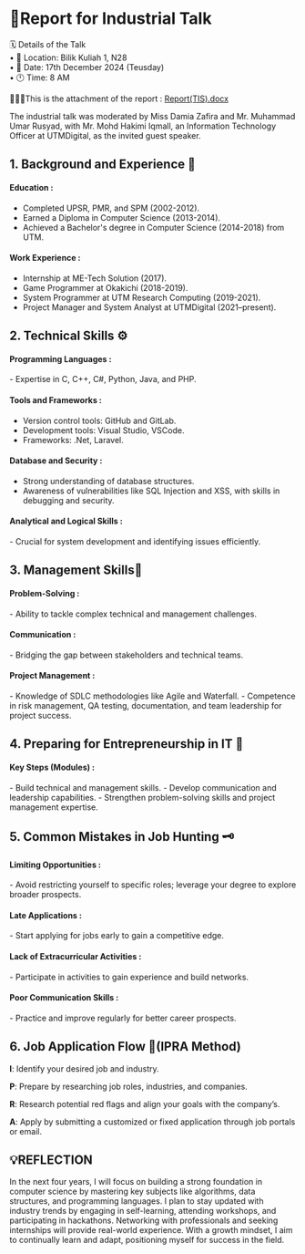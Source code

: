 # 📃Report for Industrial Talk

🗓️ Details of the Talk<br>
• 📍 Location: Bilik Kuliah 1, N28 <br>
• 📅 Date: 17th December 2024 (Teusday)<br>
• 🕛 Time: 8 AM<br>

💁🏻‍♀️This is the attachment of the report : [Report(TIS).docx](https://github.com/user-attachments/files/18347626/Report.TIS.docx)

The industrial talk was moderated by Miss Damia Zafira and Mr. Muhammad Umar Rusyad, with Mr. Mohd Hakimi Iqmall, an Information Technology Officer at UTMDigital, as the invited guest speaker.<br>

<h2> 1. Background and Experience 🧩 </h2>
<h4>Education :</h4>

- Completed UPSR, PMR, and SPM (2002-2012).
- Earned a Diploma in Computer Science (2013-2014).
- Achieved a Bachelor's degree in Computer Science (2014-2018) from UTM.

<h4>Work Experience :</h4>

- Internship at ME-Tech Solution (2017).
- Game Programmer at Okakichi (2018-2019).
- System Programmer at UTM Research Computing (2019-2021).
- Project Manager and System Analyst at UTMDigital (2021–present).

<h2>2. Technical Skills ⚙️</h2>
<h4>Programming Languages :</h4>
- Expertise in C, C++, C#, Python, Java, and PHP.

<h4>Tools and Frameworks :</h4>

- Version control tools: GitHub and GitLab.
- Development tools: Visual Studio, VSCode.
- Frameworks: .Net, Laravel.
<h4>Database and Security :</h4>

- Strong understanding of database structures.
- Awareness of vulnerabilities like SQL Injection and XSS, with skills in debugging and security.
<h4>Analytical and Logical Skills :</h4>
- Crucial for system development and identifying issues efficiently.

<h2>3. Management Skills🔗</h2>
<h4>Problem-Solving :</h4>
- Ability to tackle complex technical and management challenges.

<h4>Communication :</h4>
- Bridging the gap between stakeholders and technical teams.

<h4>Project Management :</h4>
- Knowledge of SDLC methodologies like Agile and Waterfall.
- Competence in risk management, QA testing, documentation, and team leadership for project success.

<h2>4. Preparing for Entrepreneurship in IT 🧠</h2>
<h4>Key Steps (Modules) :</h4>
- Build technical and management skills.
- Develop communication and leadership capabilities.
- Strengthen problem-solving skills and project management expertise.

<h2>5. Common Mistakes in Job Hunting 🗝️</h2>
<h4>Limiting Opportunities :</h4>
- Avoid restricting yourself to specific roles; leverage your degree to explore broader prospects.

<h4>Late Applications :</h4>
- Start applying for jobs early to gain a competitive edge.

<h4>Lack of Extracurricular Activities :</h4>
- Participate in activities to gain experience and build networks.

<h4>Poor Communication Skills :</h4>
- Practice and improve regularly for better career prospects.

<h2>6. Job Application Flow 💼(IPRA Method)</h2>

**I**: Identify your desired job and industry.

**P**: Prepare by researching job roles, industries, and companies.

**R**: Research potential red flags and align your goals with the company’s.

**A**: Apply by submitting a customized or fixed application through job portals or email.

<h2>💡REFLECTION</h2>

In the next four years, I will focus on building a strong foundation in computer science by mastering key subjects like algorithms, data structures, and programming languages. I plan to stay updated with industry trends by engaging in self-learning, attending workshops, and participating in hackathons. Networking with professionals and seeking internships will provide real-world experience. With a growth mindset, I aim to continually learn and adapt, positioning myself for success in the field.






